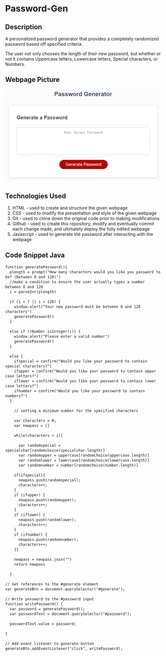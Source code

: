 # Password-Gen

## Description
A personalized password generator that provides a completely randomized password based off specified criteria.

The user not only chooses the length of their new password, but whether or not it contains Uppercase letters, Lowercase letters, Special characters, or Numbers.

## Webpage Picture
![Image of password generator](./Develop/images/pass-gen-photo.png)

## Technologies Used

1. HTML - used to create and structure the given webpage
2. CSS - used to modify the presentation and style of the given webpage
3. Git - used to clone down the original code prior to making modifications
4. Github - used to create this repository, modify and eventually commit each change made, and ultimately deploy the fully edited webpage
5. Javascript - used to generate the password after interacting with the webpage

## Code Snippet Java
```
function generatePassword(){
  plength = prompt("How many characters would you like you password to be? (Between 8 and 128)") 
  //make a condition to ensure the user actually types a number between 8 and 128
  i = parseInt(plength)
  
  if (i < 7 || i > 128) {
    window.alert("Your new password must be between 8 and 128 characters")
    generatePassword()
  } 
  
  else if (!Number.isInteger(i)) {
    window.alert("Please enter a valid number")
    generatePassword()
  }

  else {
    ifspecial = confirm("Would you like your password to contain special characters?")
    ifupper = confirm("Would you like your password to contain upper case letters?")
    iflower = confirm("Would you like your password to contain lower case letters?")
    ifnumber = confirm("Would you like your password to contain numbers?")
  }

    // setting a minimum number for the specified characters
    
    var characters = 0;
    var newpass = []

    while(characters < i){

      var randomspecial = specialchar[randomchoice(specialchar.length)]
      var randomupper = uppercase[randomchoice(uppercase.length)]
      var randomlower = lowercase[randomchoice(lowercase.length)]
      var randomnumber = number[randomchoice(number.length)]

    if(ifspecial){
      newpass.push(randomspecial);
      characters++;
    }
    if (ifupper) {
      newpass.push(randomupper);
      characters++;
    }
    if (iflower) {
      newpass.push(randomlower);
      characters++;
    }
    if (ifnumber) {
      newpass.push(randomnumber);
      characters++;
    }}

    newpass = newpass.join("")
    return newpass
  
  }
  
// Get references to the #generate element
var generateBtn = document.querySelector("#generate");

// Write password to the #password input
function writePassword() {
  var password = generatePassword();
  var passwordText = document.querySelector("#password");

  passwordText.value = password;

}

// Add event listener to generate button
generateBtn.addEventListener("click", writePassword);
```